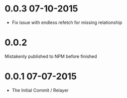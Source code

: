 0.0.3 07-10-2015
================
* Fix issue with endless refetch for missing relationship

0.0.2
================
Mistakenly published to NPM before finished

0.0.1 07-07-2015
================
* The Initial Commit / Relayer
